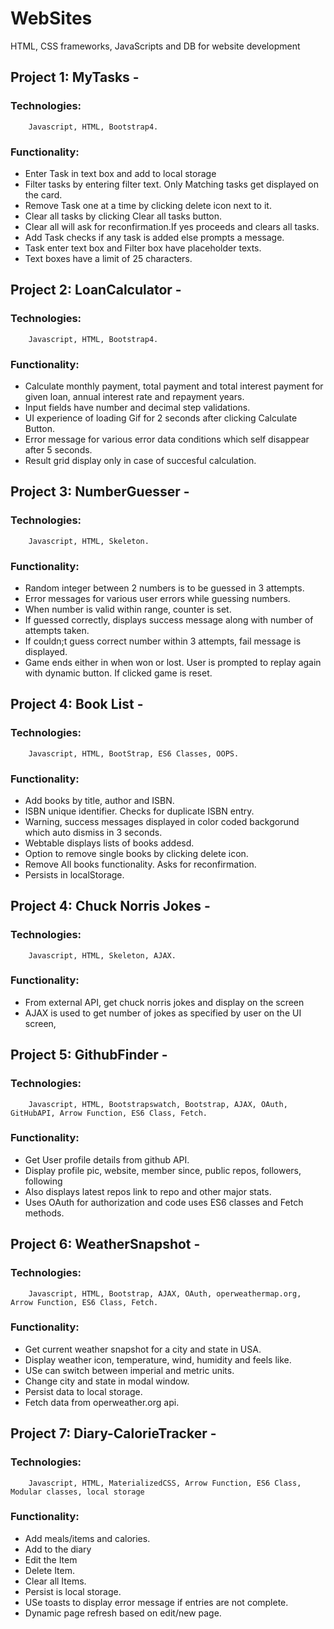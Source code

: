 # WebSites
HTML, CSS frameworks, JavaScripts and DB for website development

## Project 1: MyTasks - 
### Technologies: 
        Javascript, HTML, Bootstrap4.
### Functionality:
*    Enter Task in text box and add to local storage
*    Filter tasks by entering filter text. Only Matching tasks get displayed on the card.
*    Remove Task one at a time by clicking delete icon next to it.
*    Clear all tasks by clicking Clear all tasks button.
*    Clear all will ask for reconfirmation.If yes proceeds and clears all tasks.
*    Add Task checks if any task is added else prompts a message.
*    Task enter text box and Filter box have placeholder texts.
*    Text boxes have a limit of 25 characters.

## Project 2: LoanCalculator - 
### Technologies: 
        Javascript, HTML, Bootstrap4.
### Functionality:
*    Calculate monthly payment, total payment and total interest payment for given loan, annual interest rate and repayment years.
*    Input fields have number and decimal step validations.
*    UI experience of loading Gif for 2 seconds after clicking Calculate Button.
*    Error message for various error data conditions which self disappear after 5 seconds.
*    Result grid display only in case of succesful calculation.

## Project 3: NumberGuesser - 
### Technologies: 
        Javascript, HTML, Skeleton.
### Functionality:
*    Random integer between 2 numbers is to be guessed in 3 attempts.
*    Error messages for various user errors while guessing numbers.
*    When number is valid within range, counter is set.
*    If guessed correctly, displays success message along with number of attempts taken.
*    If couldn;t guess correct number within 3 attempts, fail message is displayed.
*    Game ends either in when won or lost. User is prompted to replay again with dynamic button. If clicked game is reset.

## Project 4: Book List - 
### Technologies: 
        Javascript, HTML, BootStrap, ES6 Classes, OOPS.
### Functionality:
*    Add books by title, author and ISBN.
*    ISBN unique identifier. Checks for duplicate ISBN entry.
*    Warning, success messages displayed in color coded backgorund which auto dismiss in 3 seconds.
*    Webtable displays lists of books addesd.
*    Option to remove single books by clicking delete icon.
*    Remove All books functionality. Asks for reconfirmation.
*    Persists in localStorage.

## Project 4: Chuck Norris Jokes - 
### Technologies: 
        Javascript, HTML, Skeleton, AJAX.
### Functionality:
*    From external API, get chuck norris jokes and display on the screen
*    AJAX is used to get number of jokes as specified by user on the UI screen,

## Project 5: GithubFinder - 
### Technologies: 
        Javascript, HTML, Bootstrapswatch, Bootstrap, AJAX, OAuth, GitHubAPI, Arrow Function, ES6 Class, Fetch.
### Functionality:
*    Get User profile details from github API.
*    Display profile pic, website, member since, public repos, followers, following
*    Also displays latest repos link to repo and other major stats.
*    Uses OAuth for authorization and code uses ES6 classes and Fetch methods.

## Project 6: WeatherSnapshot - 
### Technologies: 
        Javascript, HTML, Bootstrap, AJAX, OAuth, operweathermap.org, Arrow Function, ES6 Class, Fetch.
### Functionality:
*    Get current weather snapshot for a city and state in USA.
*    Display weather icon, temperature, wind, humidity and feels like.
*    USe can switch between imperial and metric units.
*    Change city and state in modal window.
*    Persist data to local storage.
*    Fetch data from operweather.org api.

## Project 7: Diary-CalorieTracker - 
### Technologies: 
        Javascript, HTML, MaterializedCSS, Arrow Function, ES6 Class, Modular classes, local storage
### Functionality:
*    Add meals/items and calories.
*    Add to the diary
*    Edit the Item
*    Delete Item.
*    Clear all Items.
*    Persist is local storage.
*    USe toasts to display error message if entries are not complete.
*    Dynamic page refresh based on edit/new page.


